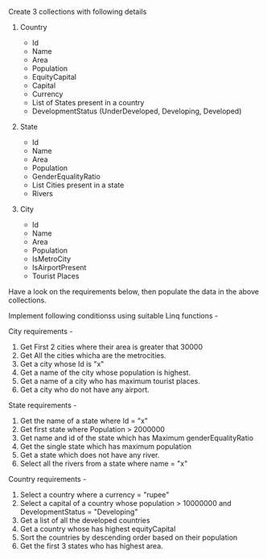 Create 3    collections with following details

1. Country       
	- Id
	- Name
	- Area
	- Population
	- EquityCapital
	- Capital
	- Currency
	- List of States present in a country
	- DevelopmentStatus (UnderDeveloped, Developing, Developed)

2. State 
	- Id
	- Name
	- Area
	- Population
	- GenderEqualityRatio
	- List Cities present in a state
	- Rivers
   
3. City
	- Id
	- Name
	- Area
	- Population
	- IsMetroCity
	- IsAirportPresent	
	- Tourist Places

Have a look on the requirements below, then populate the data in the above collections.

Implement following conditionss using suitable Linq functions - 

City requirements - 
1. Get First 2 cities where their area is greater that 30000 
2. Get All the cities whicha are the metrocities.
3. Get a city whose Id is "x"
4. Get a name of the city whose population is highest.
5. Get a name of a city who has maximum tourist places.
6. Get a city who do not have any airport.

State requirements - 
1. Get the name of a state where Id = "x"
2. Get first state where Population > 2000000
3. Get name and id of the state which has Maximum genderEqualityRatio
4. Get the single state which has maximum population
5. Get a state which does not have any river.
6. Select all the rivers from a state where name = "x"

Country requirements - 
1. Select a country where a currency = "rupee"
2. Select a capital of a country whose population > 10000000 and DevelopmentStatus = "Developing"
3. Get a list of all the developed countries
4. Get a country whose has highest equityCapital
5. Sort the countries by descending order based on their population
6. Get the first 3 states who has highest area.
